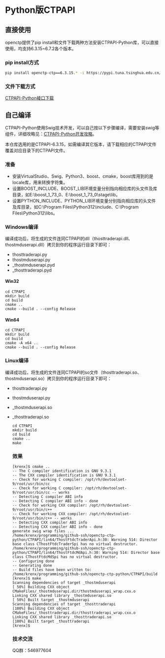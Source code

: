 # Python版CTPAPI

## 直接使用

openctp提供了pip install和文件下载两种方法安装CTPAPI-Python库，可以直接使用，均支持6.3.15~6.7.2各个版本。

### pip install方式

```bash
pip install openctp-ctp==6.3.15.* -i https://pypi.tuna.tsinghua.edu.cn/simple --trusted-host=pypi.tuna.tsinghua.edu.cn
```

### 文件下载方式

[CTPAPI-Python接口下载](http://openctp.cn/CTPAPI-Python.html)

## 自己编译

CTPAPI-Python使用Swig技术开发，可以自己按以下步骤编译，需要安装swig等组件，详细攻略见：[CTPAPI-Python开发攻略](https://zhuanlan.zhihu.com/p/688672132)。

本仓库选用的是CTPAPI-6.3.15，如需编译其它版本，请下载相应的CTPAPI文件覆盖对应目录下的CTPAPI文件。

### 准备

- 安装VirtualStudio、Swig、Python3、boost、cmake，boost库用到的是locale库，用来转换字符集。
- 设置BOOST_INCLUDE、BOOST_LIB环境变量分别指向相应库的头文件及库目录，如E:\boost_1_73_0、E:\boost_1_73_0\stage\lib。
- 设置PYTHON_INCLUDE、PYTHON_LIB环境变量分别指向相应库的头文件及库目录，如C:\Program Files\Python312\include、C:\Program Files\Python312\libs。

### Windows编译

编译成功后，将生成的文件连同CTPAPI的dll（thosttraderapi.dll、thostmduserapi.dll）拷贝到你的程序运行目录下即可：

- thosttraderapi.py
- thostmduserapi.py
- _thostmduserapi.pyd
- _thosttraderapi.pyd

#### Win32

```
cd CTPAPI
mkdir build
cd build
cmake ..
cmake --build . --config Release
```

#### Win64

```
cd CTPAPI
mkdir build
cd build
cmake -A x64 ..
cmake --build . --config Release
```

### Linux编译

编译成功后，将生成的文件连同CTPAPI的so文件（thosttraderapi.so、thostmduserapi.so）拷贝到你的程序运行目录下即可：

- thosttraderapi.py
- thostmduserapi.py
- _thostmduserapi.so
- _thosttraderapi.so
  
  ```
  cd CTPAPI
  mkdir build
  cd build
  cmake ..
  make
  ```
  
  ### 效果
  
  ```
  [krenx]$ cmake ..
  -- The C compiler identification is GNU 9.3.1
  -- The CXX compiler identification is GNU 9.3.1
  -- Check for working C compiler: /opt/rh/devtoolset-9/root/usr/bin/cc
  -- Check for working C compiler: /opt/rh/devtoolset-9/root/usr/bin/cc -- works
  -- Detecting C compiler ABI info
  -- Detecting C compiler ABI info - done
  -- Check for working CXX compiler: /opt/rh/devtoolset-9/root/usr/bin/c++
  -- Check for working CXX compiler: /opt/rh/devtoolset-9/root/usr/bin/c++ -- works
  -- Detecting CXX compiler ABI info
  -- Detecting CXX compiler ABI info - done
  generate swig wrap files ...
  /home/krenx/programming/github-ssh/openctp-ctp-python/CTPAPI/lin64/ThostFtdcTraderApi.h:30: Warning 514: Director base class CThostFtdcTraderSpi has no virtual destructor.
  /home/krenx/programming/github-ssh/openctp-ctp-python/CTPAPI/lin64/ThostFtdcMdApi.h:30: Warning 514: Director base class CThostFtdcMdSpi has no virtual destructor.
  -- Configuring done
  -- Generating done
  -- Build files have been written to: /home/krenx/programming/github-ssh/openctp-ctp-python/CTPAPI/build
  [krenx]$ make
  Scanning dependencies of target _thostmduserapi
  [ 50%] Building CXX object CMakeFiles/_thostmduserapi.dir/thostmduserapi_wrap.cxx.o
  Linking CXX shared library _thostmduserapi.so
  [ 50%] Built target _thostmduserapi
  Scanning dependencies of target _thosttraderapi
  [100%] Building CXX object CMakeFiles/_thosttraderapi.dir/thosttraderapi_wrap.cxx.o
  Linking CXX shared library _thosttraderapi.so
  [100%] Built target _thosttraderapi
  [krenx]$
  ```
  
  ### 技术交流
  
  QQ群：546977604
